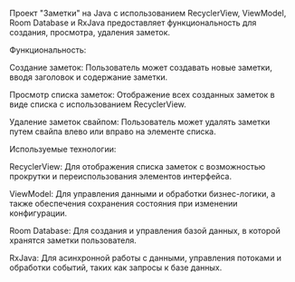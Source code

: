 Проект "Заметки"  на Java с использованием RecyclerView, ViewModel, Room Database и RxJava предоставляет функциональность для создания, просмотра, удаления заметок. 

Функциональность:

Создание заметок: Пользователь может создавать новые заметки, вводя заголовок и содержание заметки.

Просмотр списка заметок: Отображение всех созданных заметок в виде списка с использованием RecyclerView.

Удаление заметок свайпом: Пользователь может удалять заметки путем свайпа влево или вправо на элементе списка.

Используемые технологии:

RecyclerView: Для отображения списка заметок с возможностью прокрутки и переиспользования элементов интерфейса.

ViewModel: Для управления данными и обработки бизнес-логики, а также обеспечения сохранения состояния при изменении конфигурации.

Room Database: Для создания и управления базой данных, в которой хранятся заметки пользователя.

RxJava: Для асинхронной работы с данными, управления потоками и обработки событий, таких как запросы к базе данных.

